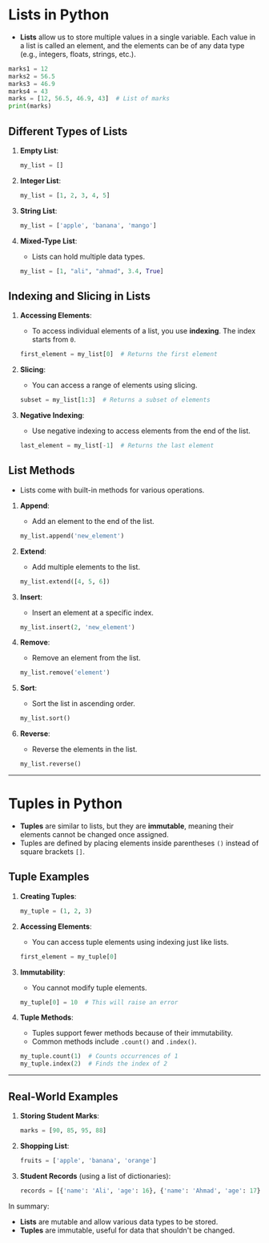 # Lists in Python

- **Lists** allow us to store multiple values in a single variable. Each value in a list is called an element, and the elements can be of any data type (e.g., integers, floats, strings, etc.).
  
```python
marks1 = 12
marks2 = 56.5
marks3 = 46.9
marks4 = 43 
marks = [12, 56.5, 46.9, 43]  # List of marks
print(marks)
```

## Different Types of Lists

1. **Empty List**:
   ```python
   my_list = []
   ```

2. **Integer List**:
   ```python
   my_list = [1, 2, 3, 4, 5]
   ```

3. **String List**:
   ```python
   my_list = ['apple', 'banana', 'mango']
   ```

4. **Mixed-Type List**:
   - Lists can hold multiple data types.
   ```python
   my_list = [1, "ali", "ahmad", 3.4, True]
   ```

## Indexing and Slicing in Lists

1. **Accessing Elements**:
   - To access individual elements of a list, you use **indexing**. The index starts from `0`.
   ```python
   first_element = my_list[0]  # Returns the first element
   ```

2. **Slicing**:
   - You can access a range of elements using slicing. 
   ```python
   subset = my_list[1:3]  # Returns a subset of elements
   ```

3. **Negative Indexing**:
   - Use negative indexing to access elements from the end of the list.
   ```python
   last_element = my_list[-1]  # Returns the last element
   ```

## List Methods

- Lists come with built-in methods for various operations.

1. **Append**:
   - Add an element to the end of the list.
   ```python
   my_list.append('new_element')
   ```

2. **Extend**:
   - Add multiple elements to the list.
   ```python
   my_list.extend([4, 5, 6])
   ```

3. **Insert**:
   - Insert an element at a specific index.
   ```python
   my_list.insert(2, 'new_element')
   ```

4. **Remove**:
   - Remove an element from the list.
   ```python
   my_list.remove('element')
   ```

5. **Sort**:
   - Sort the list in ascending order.
   ```python
   my_list.sort()
   ```

6. **Reverse**:
   - Reverse the elements in the list.
   ```python
   my_list.reverse()
   ```

---

# Tuples in Python

- **Tuples** are similar to lists, but they are **immutable**, meaning their elements cannot be changed once assigned.
- Tuples are defined by placing elements inside parentheses `()` instead of square brackets `[]`.

## Tuple Examples

1. **Creating Tuples**:
   ```python
   my_tuple = (1, 2, 3)
   ```

2. **Accessing Elements**:
   - You can access tuple elements using indexing just like lists.
   ```python
   first_element = my_tuple[0]
   ```

3. **Immutability**:
   - You cannot modify tuple elements.
   ```python
   my_tuple[0] = 10  # This will raise an error
   ```

4. **Tuple Methods**:
   - Tuples support fewer methods because of their immutability.
   - Common methods include `.count()` and `.index()`.
   ```python
   my_tuple.count(1)  # Counts occurrences of 1
   my_tuple.index(2)  # Finds the index of 2
   ```

---

## Real-World Examples

1. **Storing Student Marks**:
   ```python
   marks = [90, 85, 95, 88]
   ```

2. **Shopping List**:
   ```python
   fruits = ['apple', 'banana', 'orange']
   ```

3. **Student Records** (using a list of dictionaries):
   ```python
   records = [{'name': 'Ali', 'age': 16}, {'name': 'Ahmad', 'age': 17}]
   ```

In summary:
- **Lists** are mutable and allow various data types to be stored.
- **Tuples** are immutable, useful for data that shouldn't be changed.